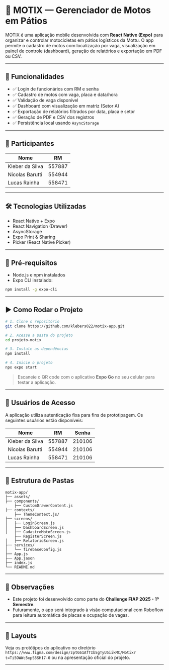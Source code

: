 # 🚦 MOTIX — Gerenciador de Motos em Pátios

MOTIX é uma aplicação mobile desenvolvida com **React Native (Expo)** para organizar e controlar motocicletas em pátios logísticos da Mottu. O app permite o cadastro de motos com localização por vaga, visualização em painel de controle (dashboard), geração de relatórios e exportação em PDF ou CSV.

---

## 📱 Funcionalidades

- ✅ Login de funcionários com RM e senha
- ✅ Cadastro de motos com vaga, placa e data/hora
- ✅ Validação de vaga disponível
- ✅ Dashboard com visualização em matriz (Setor A)
- ✅ Exportação de relatórios filtrados por data, placa e setor
- ✅ Geração de PDF e CSV dos registros
- ✅ Persistência local usando `AsyncStorage`

---

## 👥 Participantes

| Nome               | RM      |
|--------------------|---------|
| Kleber da Silva    | 557887  |
| Nicolas Barutti    | 554944  |
| Lucas Rainha       | 558471  |

---

## 🛠️ Tecnologias Utilizadas

- React Native + Expo
- React Navigation (Drawer)
- AsyncStorage
- Expo Print & Sharing
- Picker (React Native Picker)


---

## 🧪 Pré-requisitos

- Node.js e npm instalados
- Expo CLI instalado:
```bash
npm install -g expo-cli
```

---

## ▶️ Como Rodar o Projeto

```bash
# 1. Clone o repositório
git clone https://github.com/klebers022/motix-app.git

# 2. Acesse a pasta do projeto
cd projeto-motix

# 3. Instale as dependências
npm install

# 4. Inicie o projeto
npx expo start
```

> Escaneie o QR code com o aplicativo **Expo Go** no seu celular para testar a aplicação.

---

## 🔐 Usuários de Acesso

A aplicação utiliza autenticação fixa para fins de prototipagem. Os seguintes usuários estão disponíveis:

| Nome             | RM      | Senha   |
|------------------|---------|---------|
| Kleber da Silva  | 557887  | 210106  |
| Nicolas Barutti  | 554944  | 210106  |
| Lucas Rainha     | 558471  | 210106  |

---

## 📂 Estrutura de Pastas

```
motix-app/
├── assets/
├── components/
    ├── CustomDrawerContent.js
├── contexts/
    ├── ThemeContext.js/
├── screens/
│   ├── LoginScreen.js
│   ├── DashboardScreen.js
│   ├── CadastroMotoScreen.js
    ├── RegisterScreen.js
│   ├── RelatorioScreen.js
├── services/
│   └── firebaseConfig.js
├── App.js
├── App.jason
├── index.js
└── README.md
```

---

## 📌 Observações

- Este projeto foi desenvolvido como parte do **Challenge FIAP 2025 - 1º Semestre**.
- Futuramente, o app será integrado à visão computacional com Roboflow para leitura automática de placas e ocupação de vagas.

---

## 📸 Layouts

Veja os protótipos do aplicativo no diretório `https://www.figma.com/design/zptG61AfTIbSgTyU5iikMC/Motix?t=Ti5OWWc5xpS5SH17-0` ou na apresentação oficial do projeto.

---

